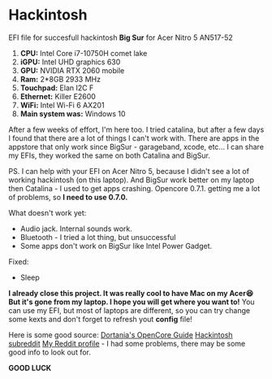 # Hackintosh
EFI file for succesfull hackintosh **Big Sur** for Acer Nitro 5 AN517-52

1. **CPU:** Intel Core i7-10750H comet lake
2. **iGPU:** Intel UHD graphics 630
3. **GPU:** NVIDIA RTX 2060 mobile
4. **Ram:** 2\*8GB 2933 MHz
5. **Touchpad:** Elan I2C F
6. **Ethernet:** Killer E2600
7. **WiFi:** Intel Wi-Fi 6 AX201
8. **Main system was:** Windows 10

After a few weeks of effort, I'm here too. I tried catalina, but after a few days I found that there are a lot of things I can't work with. There are apps in the appstore that only work since BigSur - garageband, xcode, etc... I can share my EFIs, they worked the same on both Catalina and BigSur.

PS. I can help with your EFI on Acer Nitro 5, because I didn't see a lot of working hackintosh (on this laptop). And BigSur work better on my laptop then Catalina - I used to get apps crashing. Opencore 0.7.1. getting me a lot of problems, so **I need to use 0.7.0.**

What doesn't work yet:
* Audio jack. Internal sounds work.
* Bluetooth - I tried a lot thing, but unsuccessful
* Some apps don't work on BigSur like Intel Power Gadget.

Fixed:
* Sleep

**I already close this project. It was really cool to have Mac on my Acer😆 But it's gone from my laptop. I hope you will get where you want to!**
You can use my EFI, but most of laptops are different, so you can try change some kexts and don't forget to refresh yout **config** file!

Here is some good source:
[Dortania's OpenCore Guide](https://dortania.github.io/OpenCore-Install-Guide/)
[Hackintosh subreddit](https://www.reddit.com/r/hackintosh/)
[My Reddit profile](https://www.reddit.com/user/rikejmimates/) - I had some problems, there may be some good info to look out for.

**GOOD LUCK**
